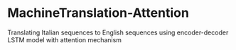 # MachineTranslation-Attention
Translating Italian sequences to English sequences using encoder-decoder LSTM model with attention mechanism
